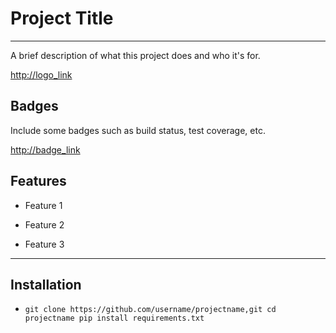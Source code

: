# Project Title
---
A brief description of what this project does and who it's for.

<http://logo_link>

## Badges

Include some badges such as build status, test coverage, etc.

<http://badge_link>

## Features

- Feature 1

- Feature 2

- Feature 3

---
## Installation

- 	`git clone https://github.com/username/projectname,git
	cd projectname
	pip install requirements.txt`
